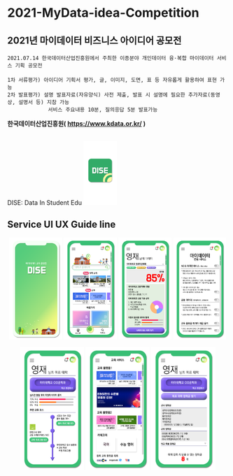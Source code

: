 # 2021-MyData-idea-Competition

## 2021년 마이데이터 비즈니스 아이디어 공모전  
  
```
2021.07.14 한국데이터산업진흥원에서 주최한 이종분야 개인데이터 융·복합 마이데이터 서비스 기획 공모전  

1차 서류평가) 아이디어 기획서 평가, 글, 이미지, 도면, 표 등 자유롭게 활용하여 표현 가능  
2차 발표평가) 설명 발표자료(자유양식) 사전 제출, 발표 시 설명에 필요한 추가자료(동영상, 설명서 등) 지참 가능  
             서비스 주요내용 10분, 질의응답 5분 발표가능  
```
**한국데이터산업진흥원( https://www.kdata.or.kr/ )**

<br>
DISE: Data In Student Edu
<img width="15%" src="UIUX 가이드라인/앱 아이콘.png">

## Service UI UX Guide line
<p align="center" width="100%">
<img width="24%" src="UIUX 가이드라인/시작화면.png">
<img width="24%" src="UIUX 가이드라인/메인화면.png">
<img width="24%" src="UIUX 가이드라인/대학진단.png">
<img width="24%" src="UIUX 가이드라인/마이데이터 정보제공동의화면.png">
</p>

<p align="center" width="100%">
<img width="29%" src="UIUX 가이드라인/교육코스화면.png">
<img width="29%" src="UIUX 가이드라인/교육플랫폼.png">
<img width="29%" src="UIUX 가이드라인/장학금 분류화면.png">
</p>

<br>
